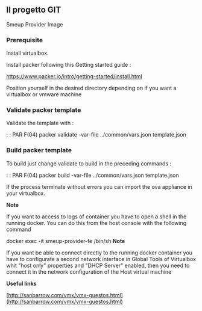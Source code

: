 ## Il progetto GIT

Smeup Provider Image

### Prerequisite

Install virtualbox.

Install packer following this Getting started guide : 

https://www.packer.io/intro/getting-started/install.html

Position yourself in the desired directory depending on if you want a virtualbox or vmware machine

### Validate packer template

Validate the template with : 

 :  : PAR F(04)
packer validate -var-file ../common/vars.json template.json


### Build packer template

To build just change validate to build in the preceding commands : 

 :  : PAR F(04)
packer build -var-file ../common/vars.json template.json


If the process terminate without errors you can import the ova appliance in your virtualbox.

**Note**

If you want to access to logs of container you have to open a shell in the running docker. You can do this from the host console with the following command

docker exec -it smeup-provider-fe /bin/sh
**Note**

If you want be able to connect directly to the running docker container you have to configurate a second network interface in Global Tools of Virtualbox whit "host only" properties and "DHCP Server" enabled, then you need to connect it in the network configuration of the Host virtual machine

**Useful links**

[http://sanbarrow.com/vmx/vmx-guestos.html](http://sanbarrow.com/vmx/vmx-guestos.html)
